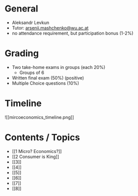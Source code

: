 # General 
- Aleksandr Levkun
- Tutor: arsenii.mashchenko@wu.ac.at
- no attendance requirement, but participation bonus (1-2%)
# Grading
- Two take-home exams in groups (each 20%)  
	- Groups of 6 
- Written final exam (50%) (positive)
- Multiple Choice questions (10%)

# Timeline
![[mircoeconomics_timeline.png]]
# Contents / Topics
- [[1 Micro? Economics?]]
- [[2 Consumer is King]]
- [[3]]
- [[4]]
- [[5]]
- [[6]]
- [[7]]
- [[8]]